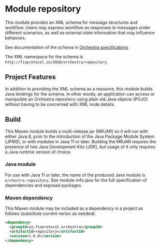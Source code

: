# Module repository

This module provides an XML schema for message structures and workflow. Users may express workflow as responses to messages under different scenarios, as well as external state information that may influence behaviors.

See documentation of the schema in [Orchestra specifications](https://github.com/FIXTradingCommunity/fix-orchestra-spec/tree/master/v1-0-DRAFT)

The XML namespace for the schema is `http://fixprotocol.io/2020/orchestra/repository`.

## Project Features

In addition to providing the XML schema as a resource, this module builds Java bindings for the schema. In other words, an application can access or manipulate an Orchestra repository using plain old Java objects (POJO) without having to be concerned with XML node details.

## Build

This Maven module builds a multi-release jar (MRJAR) so it will run with either Java 8, prior to the introduction of the Java Package Module System (JPMS), or with modules in Java 11 or later. Building the MRJAR requires the presence of two Java Development Kits (JDK), but usage of it only requires a Java runtime version of choice.

### Java module

For use with Java 11 or later, the name of the produced Java module is `orchestra.repository`. See module-info.java for the full specification of dependencies and exposed packages.

### Maven dependency

This Maven module may be included as a dependency in a project as follows (substitute current verion as needed):

```xml
<dependency>
  <groupId>io.fixprotocol.orchestra</groupId>
  <artifactId>repository</artifactId>
  <version>1.6.0</version>
</dependency>
```
